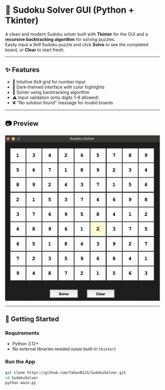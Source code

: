 # 🧩 Sudoku Solver GUI (Python + Tkinter)

A clean and modern Sudoku solver built with **Tkinter** for the GUI and a **recursive backtracking algorithm** for solving puzzles.  
Easily input a 9x9 Sudoku puzzle and click **Solve** to see the completed board, or **Clear** to start fresh.

---

## ✨ Features

- 🔢 Intuitive 9x9 grid for number input
- 🎨 Dark-themed interface with color highlights
- 🧠 Solver using backtracking algorithm
- ⚠️ Input validation (only digits 1–9 allowed)
- ❌ "No solution found" message for invalid boards

---

## 📷 Preview

<img src="Screenshot.png" alt="Sudoku Solver Screenshot" width="600"/>

---

## 🚀 Getting Started

### Requirements

- Python 3.12+
- No external libraries needed (uses built-in `tkinter`)

### Run the App

```bash
git clone https://github.com/YahavB123/SudokuSolver.git
cd SudokuSolver
python main.py
```
